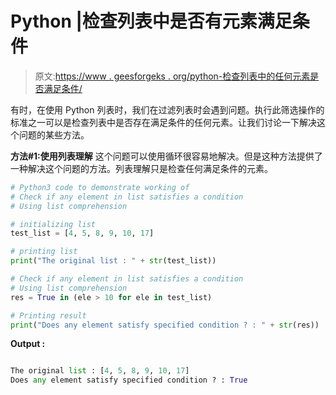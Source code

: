 # Python |检查列表中是否有元素满足条件

> 原文:[https://www . geesforgeks . org/python-检查列表中的任何元素是否满足条件/](https://www.geeksforgeeks.org/python-check-if-any-element-in-list-satisfies-a-condition/)

有时，在使用 Python 列表时，我们在过滤列表时会遇到问题。执行此筛选操作的标准之一可以是检查列表中是否存在满足条件的任何元素。让我们讨论一下解决这个问题的某些方法。

**方法#1:使用列表理解**
这个问题可以使用循环很容易地解决。但是这种方法提供了一种解决这个问题的方法。列表理解只是检查任何满足条件的元素。

```py
# Python3 code to demonstrate working of
# Check if any element in list satisfies a condition
# Using list comprehension

# initializing list
test_list = [4, 5, 8, 9, 10, 17]

# printing list
print("The original list : " + str(test_list))

# Check if any element in list satisfies a condition
# Using list comprehension
res = True in (ele > 10 for ele in test_list)

# Printing result
print("Does any element satisfy specified condition ? : " + str(res))
```

**Output :**

```py

The original list : [4, 5, 8, 9, 10, 17]
Does any element satisfy specified condition ? : True

```
